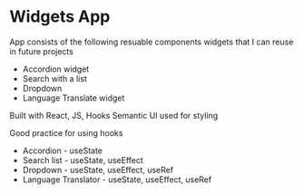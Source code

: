 # Widgets App

App consists of the following resuable components widgets that I can reuse in future projects

- Accordion widget
- Search with a list
- Dropdown
- Language Translate widget

Built with React, JS, Hooks
Semantic UI used for styling

Good practice for using hooks

- Accordion - useState
- Search list - useState, useEffect
- Dropdown - useState, useEffect, useRef
- Language Translator -  useState, useEffect, useRef
